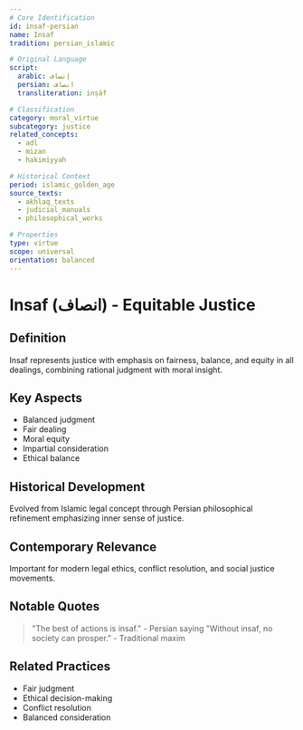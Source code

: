 ```yaml
---
# Core Identification
id: insaf-persian
name: Insaf
tradition: persian_islamic

# Original Language
script:
  arabic: إنصاف
  persian: انصاف
  transliteration: inṣāf

# Classification
category: moral_virtue
subcategory: justice
related_concepts:
  - adl
  - mizan
  - hakimiyyah

# Historical Context
period: islamic_golden_age
source_texts:
  - akhlaq_texts
  - judicial_manuals
  - philosophical_works

# Properties
type: virtue
scope: universal
orientation: balanced
---
```


# Insaf (انصاف) - Equitable Justice

## Definition
Insaf represents justice with emphasis on fairness, balance, and equity in all dealings, combining rational judgment with moral insight.

## Key Aspects
- Balanced judgment
- Fair dealing
- Moral equity
- Impartial consideration
- Ethical balance

## Historical Development
Evolved from Islamic legal concept through Persian philosophical refinement emphasizing inner sense of justice.

## Contemporary Relevance
Important for modern legal ethics, conflict resolution, and social justice movements.

## Notable Quotes
> "The best of actions is insaf." - Persian saying
> "Without insaf, no society can prosper." - Traditional maxim

## Related Practices
- Fair judgment
- Ethical decision-making
- Conflict resolution
- Balanced consideration